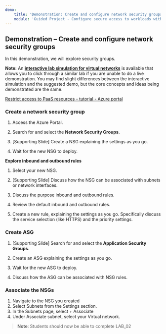```yaml
---
demo:
    title: 'Demonstration: Create and configure network security groups'
    module: 'Guided Project - Configure secure access to workloads with Azure virtual networking services'
---
```

## Demonstration – Create and configure network security groups


In this demonstration, we will explore security groups. 

**Note:** An **[interactive lab simulation for virtual networks](https://mslearn.cloudguides.com/en-us/guides/AZ-900%20Exam%20Guide%20-%20Azure%20Fundamentals%20Exercise%2013?azure-portal=true)** is available that allows you to click through a similar lab if you are unable to do a live demonstration. You may find slight differences between the interactive simulation and the suggested demo, but the core concepts and ideas being demonstrated are the same. 

[Restrict access to PaaS resources - tutorial - Azure portal](https://docs.microsoft.com/azure/virtual-network/tutorial-restrict-network-access-to-resources)

### Create a network security group

1. Access the Azure Portal.

1. Search for and select the **Network Security Groups**.

1. [Supporting Slide] Create a NSG explaining the settings as you go. 
 
1. Wait for the new NSG to deploy.

**Explore inbound and outbound rules**

1. Select your new NSG.

1. [Supporting Slide] Discuss how the NSG can be associated with subnets or network interfaces.

1. Discuss the purpose inbound and outbound rules.  

1. Review the default inbound and outbound rules. 

1. Create a new rule, explaining the settings as you go. Specifically discuss the service selection (like HTTPS) and the priority settings. 
 

### Create ASG
 
1. [Supporting Slide] Search for and select the **Application Security Groups**.

1. Create an ASG explaining the settings as you go. 
 
1. Wait for the new ASG to deploy.

1. Discuss how the ASG can be associated with NSG rules.


### Associate the NSGs 
1.	Navigate to the NSG you created
1.	Select Subnets from the Settings section.
1.	In the Subnets page, select + Associate
1.	Under Associate subnet, select your Virtual network.


>**Note**: Students should now be able to complete LAB_02

